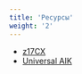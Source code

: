 ```yaml
---
title: 'Ресурсы'
weight: '2'
---
```


- [z17CX](https://kitsune.solar/)
- [Universal AIK](https://uaik.github.io/)
